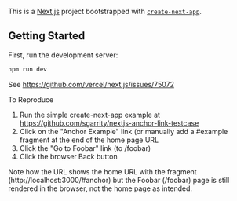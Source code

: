 This is a [Next.js](https://nextjs.org) project bootstrapped with [`create-next-app`](https://nextjs.org/docs/app/api-reference/cli/create-next-app).

## Getting Started

First, run the development server:

```bash
npm run dev
```

See https://github.com/vercel/next.js/issues/75072

To Reproduce

1. Run the simple create-next-app example at https://github.com/sgarrity/nextjs-anchor-link-testcase
1. Click on the "Anchor Example" link (or manually add a #example fragment at the end of the home page URL
1. Click the "Go to Foobar" link (to /foobar)
1. Click the browser Back button

Note how the URL shows the home URL with the fragment (http://localhost:3000/#anchor) but the Foobar (/foobar) page is still rendered in the browser, not the home page as intended.

